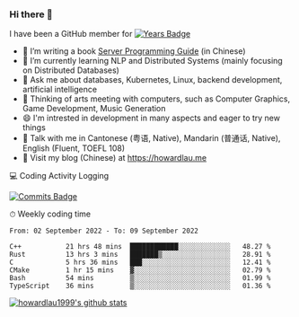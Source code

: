 ### Hi there 👋
I have been a GitHub member for [![Years Badge](https://badges.pufler.dev/years/howardlau1999)](https://badges.pufler.dev)

- 🔭 I’m writing a book [Server Programming Guide](https://github.com/howardlau1999/server-programming-guide) (in Chinese) 
- 🌱 I’m currently learning NLP and Distributed Systems (mainly focusing on Distributed Databases)
- 💬 Ask me about databases, Kubernetes, Linux, backend development, artificial intelligence
- 🤔 Thinking of arts meeting with computers, such as Computer Graphics, Game Development, Music Generation
- 😄 I'm intrested in development in many aspects and eager to try new things
- 💬 Talk with me in Cantonese (粤语, Native), Mandarin (普通话, Native), English (Fluent, TOEFL 108)
- 📕 Visit my blog (Chinese) at https://howardlau.me

<!--
**howardlau1999/howardlau1999** is a ✨ _special_ ✨ repository because its `README.md` (this file) appears on your GitHub profile.

Here are some ideas to get you started:
- 👯 I’m looking to collaborate on ...
- 🤔 I’m looking for help with ...
- 📫 How to reach me: ...
- 😄 Pronouns: ...
- ⚡ Fun fact: ...
-->

💻 Coding Activity Logging

[![Commits Badge](https://badges.pufler.dev/commits/weekly/howardlau1999)](https://badges.pufler.dev)

⏱ Weekly coding time
<!-- Generated By https://github.com/athul/waka-readme -->
<!--START_SECTION:waka-->

```text
From: 02 September 2022 - To: 09 September 2022

C++           21 hrs 48 mins  ████████████░░░░░░░░░░░░░   48.27 %
Rust          13 hrs 3 mins   ███████▒░░░░░░░░░░░░░░░░░   28.91 %
C             5 hrs 36 mins   ███░░░░░░░░░░░░░░░░░░░░░░   12.41 %
CMake         1 hr 15 mins    ▓░░░░░░░░░░░░░░░░░░░░░░░░   02.79 %
Bash          54 mins         ▒░░░░░░░░░░░░░░░░░░░░░░░░   01.99 %
TypeScript    36 mins         ▒░░░░░░░░░░░░░░░░░░░░░░░░   01.36 %
```

<!--END_SECTION:waka-->

[![howardlau1999's github stats](https://github-readme-stats.vercel.app/api?username=howardlau1999)](https://github.com/anuraghazra/github-readme-stats)

<!--[![Top Langs](https://github-readme-stats.vercel.app/api/top-langs/?username=howardlau1999&layout=compact)](https://github.com/anuraghazra/github-readme-stats)-->

<!--1-->
